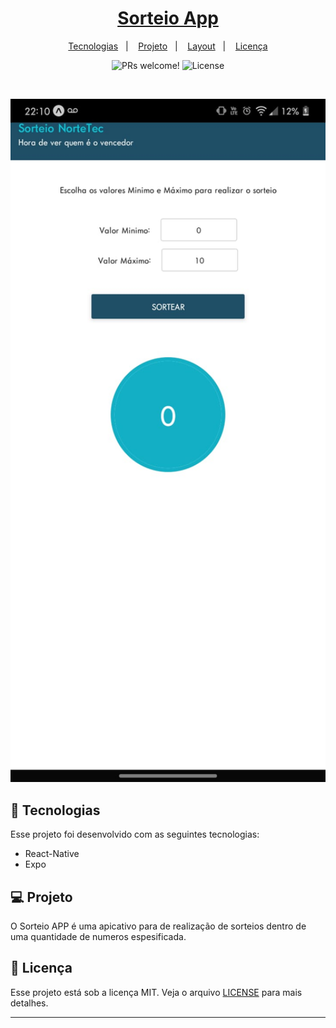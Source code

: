 <h1 align="center">
  <a href="#" alt="ChatBot"> Sorteio App </a>
</h1>

<p align="center">
  <a href="#-tecnologias">Tecnologias</a>&nbsp;&nbsp;&nbsp;|&nbsp;&nbsp;&nbsp;
  <a href="#-projeto">Projeto</a>&nbsp;&nbsp;&nbsp;|&nbsp;&nbsp;&nbsp;
  <a href="#-layout">Layout</a>&nbsp;&nbsp;&nbsp;|&nbsp;&nbsp;&nbsp;
  <a href="#memo-licença">Licença</a>
</p>

<p align="center">
 <img src="https://img.shields.io/static/v1?label=PRs&message=welcome&color=49AA26&labelColor=000000" alt="PRs welcome!" />

  <img alt="License" src="https://img.shields.io/static/v1?label=license&message=MIT&color=49AA26&labelColor=000000">
</p>

<br>

<p align="center">
  <img alt="Sorteio APP" src=".github/sorteioapp.jpeg" width="720">
</p>

## 🚀 Tecnologias

Esse projeto foi desenvolvido com as seguintes tecnologias:

- React-Native
- Expo

## 💻 Projeto

O Sorteio APP é uma apicativo para de realização de sorteios dentro de uma quantidade de 
numeros espesificada.


## :memo: Licença

Esse projeto está sob a licença MIT. Veja o arquivo [LICENSE](LICENSE.md) para mais detalhes.

---

